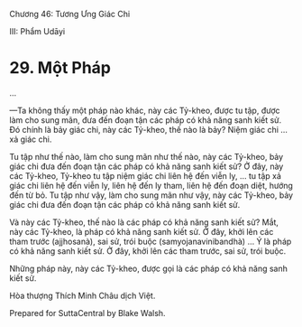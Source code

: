  

Chương 46: Tương Ưng Giác Chi

III: Phẩm Udāyi

# 29\. Một Pháp

…

—Ta không thấy một pháp nào khác, này các Tỷ-kheo, được tu tập, được làm cho sung mãn, đưa đến đoạn tận các pháp có khả năng sanh kiết sử. Ðó chính là bảy giác chi, này các Tỷ-kheo, thế nào là bảy? Niệm giác chi … xả giác chi.

Tu tập như thế nào, làm cho sung mãn như thế nào, này các Tỷ-kheo, bảy giác chi đưa đến đoạn tận các pháp có khả năng sanh kiết sử? Ở đây, này các Tỷ-kheo, Tỷ-kheo tu tập niệm giác chi liên hệ đến viễn ly, … tu tập xả giác chi liên hệ đến viễn ly, liên hệ đến ly tham, liên hệ đến đoạn diệt, hướng đến từ bỏ. Tu tập như vậy, làm cho sung mãn như vậy, này các Tỷ-kheo, bảy giác chi đưa đến đoạn tận các pháp có khả năng sanh kiết sử.

Và này các Tỷ-kheo, thế nào là các pháp có khả năng sanh kiết sử? Mắt, này các Tỷ-kheo, là pháp có khả năng sanh kiết sử. Ở đây, khởi lên các tham trước (ajjhosanà), sai sử, trói buộc (samyojanavinibandhà) … Ý là pháp có khả năng sanh kiết sử. Ở đây, khởi lên các tham trước, sai sử, trói buộc.

Những pháp này, này các Tỷ-kheo, được gọi là các pháp có khả năng sanh kiết sử.

Hòa thượng Thích Minh Châu dịch Việt.

Prepared for SuttaCentral by Blake Walsh.